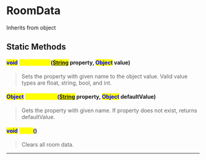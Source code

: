 # RoomData
Inherits from object
## Static Methods
#### <mark style="color:blue;">void</mark> <mark style="color:yellow;">SetProperty</mark>(<mark style="color:blue;">[String](../static/String.md)</mark> property, <mark style="color:blue;">Object</mark> value)
> Sets the property with given name to the object value. Valid value types are float, string, bool, and int.
#### <mark style="color:blue;">Object</mark> <mark style="color:yellow;">GetProperty</mark>(<mark style="color:blue;">[String](../static/String.md)</mark> property, <mark style="color:blue;">Object</mark> defaultValue)
> Gets the property with given name. If property does not exist, returns defaultValue.
#### <mark style="color:blue;">void</mark> <mark style="color:yellow;">Clear</mark>()
> Clears all room data.

---

